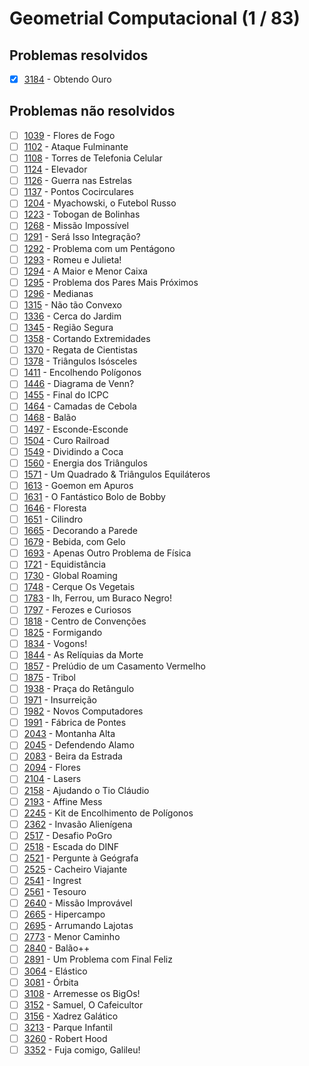 # Geometrial Computacional (1 / 83)

## Problemas resolvidos

- [x]  [3184](https://www.beecrowd.com.br/repository/UOJ_3184.html) - Obtendo Ouro

## Problemas não resolvidos

- [ ]  [1039](https://www.beecrowd.com.br/repository/UOJ_1039.html) - Flores de Fogo
- [ ]  [1102](https://www.beecrowd.com.br/repository/UOJ_1102.html) - Ataque Fulminante
- [ ]  [1108](https://www.beecrowd.com.br/repository/UOJ_1108.html) - Torres de Telefonia Celular
- [ ]  [1124](https://www.beecrowd.com.br/repository/UOJ_1124.html) - Elevador
- [ ]  [1126](https://www.beecrowd.com.br/repository/UOJ_1126.html) - Guerra nas Estrelas
- [ ]  [1137](https://www.beecrowd.com.br/repository/UOJ_1137.html) - Pontos Cocirculares
- [ ]  [1204](https://www.beecrowd.com.br/repository/UOJ_1204.html) - Myachowski, o Futebol Russo
- [ ]  [1223](https://www.beecrowd.com.br/repository/UOJ_1223.html) - Tobogan de Bolinhas
- [ ]  [1268](https://www.beecrowd.com.br/repository/UOJ_1268.html) - Missão Impossível
- [ ]  [1291](https://www.beecrowd.com.br/repository/UOJ_1291.html) - Será Isso Integração?
- [ ]  [1292](https://www.beecrowd.com.br/repository/UOJ_1292.html) - Problema com um Pentágono
- [ ]  [1293](https://www.beecrowd.com.br/repository/UOJ_1293.html) - Romeu e Julieta!
- [ ]  [1294](https://www.beecrowd.com.br/repository/UOJ_1294.html) - A Maior e Menor Caixa
- [ ]  [1295](https://www.beecrowd.com.br/repository/UOJ_1295.html) - Problema dos Pares Mais Próximos
- [ ]  [1296](https://www.beecrowd.com.br/repository/UOJ_1296.html) - Medianas
- [ ]  [1315](https://www.beecrowd.com.br/repository/UOJ_1315.html) - Não tão Convexo
- [ ]  [1336](https://www.beecrowd.com.br/repository/UOJ_1336.html) - Cerca do Jardim
- [ ]  [1345](https://www.beecrowd.com.br/repository/UOJ_1345.html) - Região Segura
- [ ]  [1358](https://www.beecrowd.com.br/repository/UOJ_1358.html) - Cortando Extremidades
- [ ]  [1370](https://www.beecrowd.com.br/repository/UOJ_1370.html) - Regata de Cientistas
- [ ]  [1378](https://www.beecrowd.com.br/repository/UOJ_1378.html) - Triângulos Isósceles
- [ ]  [1411](https://www.beecrowd.com.br/repository/UOJ_1411.html) - Encolhendo Polígonos
- [ ]  [1446](https://www.beecrowd.com.br/repository/UOJ_1446.html) - Diagrama de Venn?
- [ ]  [1455](https://www.beecrowd.com.br/repository/UOJ_1455.html) - Final do ICPC
- [ ]  [1464](https://www.beecrowd.com.br/repository/UOJ_1464.html) - Camadas de Cebola
- [ ]  [1468](https://www.beecrowd.com.br/repository/UOJ_1468.html) - Balão
- [ ]  [1497](https://www.beecrowd.com.br/repository/UOJ_1497.html) - Esconde-Esconde
- [ ]  [1504](https://www.beecrowd.com.br/repository/UOJ_1504.html) - Curo Railroad
- [ ]  [1549](https://www.beecrowd.com.br/repository/UOJ_1549.html) - Dividindo a Coca
- [ ]  [1560](https://www.beecrowd.com.br/repository/UOJ_1560.html) - Energia dos Triângulos
- [ ]  [1571](https://www.beecrowd.com.br/repository/UOJ_1571.html) - Um Quadrado & Triângulos Equiláteros
- [ ]  [1613](https://www.beecrowd.com.br/repository/UOJ_1613.html) - Goemon em Apuros
- [ ]  [1631](https://www.beecrowd.com.br/repository/UOJ_1631.html) - O Fantástico Bolo de Bobby
- [ ]  [1646](https://www.beecrowd.com.br/repository/UOJ_1646.html) - Floresta
- [ ]  [1651](https://www.beecrowd.com.br/repository/UOJ_1651.html) - Cilindro
- [ ]  [1665](https://www.beecrowd.com.br/repository/UOJ_1665.html) - Decorando a Parede
- [ ]  [1679](https://www.beecrowd.com.br/repository/UOJ_1679.html) - Bebida, com Gelo
- [ ]  [1693](https://www.beecrowd.com.br/repository/UOJ_1693.html) - Apenas Outro Problema de Física
- [ ]  [1721](https://www.beecrowd.com.br/repository/UOJ_1721.html) - Equidistância
- [ ]  [1730](https://www.beecrowd.com.br/repository/UOJ_1730.html) - Global Roaming
- [ ]  [1748](https://www.beecrowd.com.br/repository/UOJ_1748.html) - Cerque Os Vegetais
- [ ]  [1783](https://www.beecrowd.com.br/repository/UOJ_1783.html) - Ih, Ferrou, um Buraco Negro!
- [ ]  [1797](https://www.beecrowd.com.br/repository/UOJ_1797.html) - Ferozes e Curiosos
- [ ]  [1818](https://www.beecrowd.com.br/repository/UOJ_1818.html) - Centro de Convenções
- [ ]  [1825](https://www.beecrowd.com.br/repository/UOJ_1825.html) - Formigando
- [ ]  [1834](https://www.beecrowd.com.br/repository/UOJ_1834.html) - Vogons!
- [ ]  [1844](https://www.beecrowd.com.br/repository/UOJ_1844.html) - As Relíquias da Morte
- [ ]  [1857](https://www.beecrowd.com.br/repository/UOJ_1857.html) - Prelúdio de um Casamento Vermelho
- [ ]  [1875](https://www.beecrowd.com.br/repository/UOJ_1875.html) - Tribol
- [ ]  [1938](https://www.beecrowd.com.br/repository/UOJ_1938.html) - Praça do Retângulo
- [ ]  [1971](https://www.beecrowd.com.br/repository/UOJ_1971.html) - Insurreição
- [ ]  [1982](https://www.beecrowd.com.br/repository/UOJ_1982.html) - Novos Computadores
- [ ]  [1991](https://www.beecrowd.com.br/repository/UOJ_1991.html) - Fábrica de Pontes
- [ ]  [2043](https://www.beecrowd.com.br/repository/UOJ_2043.html) - Montanha Alta
- [ ]  [2045](https://www.beecrowd.com.br/repository/UOJ_2045.html) - Defendendo Alamo
- [ ]  [2083](https://www.beecrowd.com.br/repository/UOJ_2083.html) - Beira da Estrada
- [ ]  [2094](https://www.beecrowd.com.br/repository/UOJ_2094.html) - Flores
- [ ]  [2104](https://www.beecrowd.com.br/repository/UOJ_2104.html) - Lasers
- [ ]  [2158](https://www.beecrowd.com.br/repository/UOJ_2158.html) - Ajudando o Tio Cláudio
- [ ]  [2193](https://www.beecrowd.com.br/repository/UOJ_2193.html) - Affine Mess
- [ ]  [2245](https://www.beecrowd.com.br/repository/UOJ_2245.html) - Kit de Encolhimento de Polígonos
- [ ]  [2362](https://www.beecrowd.com.br/repository/UOJ_2362.html) - Invasão Alienígena
- [ ]  [2517](https://www.beecrowd.com.br/repository/UOJ_2517.html) - Desafio PoGro
- [ ]  [2518](https://www.beecrowd.com.br/repository/UOJ_2518.html) - Escada do DINF
- [ ]  [2521](https://www.beecrowd.com.br/repository/UOJ_2521.html) - Pergunte à Geógrafa
- [ ]  [2525](https://www.beecrowd.com.br/repository/UOJ_2525.html) - Cacheiro Viajante
- [ ]  [2541](https://www.beecrowd.com.br/repository/UOJ_2541.html) - Ingrest
- [ ]  [2561](https://www.beecrowd.com.br/repository/UOJ_2561.html) - Tesouro
- [ ]  [2640](https://www.beecrowd.com.br/repository/UOJ_2640.html) - Missão Improvável
- [ ]  [2665](https://www.beecrowd.com.br/repository/UOJ_2665.html) - Hipercampo
- [ ]  [2695](https://www.beecrowd.com.br/repository/UOJ_2695.html) - Arrumando Lajotas
- [ ]  [2773](https://www.beecrowd.com.br/repository/UOJ_2773.html) - Menor Caminho
- [ ]  [2840](https://www.beecrowd.com.br/repository/UOJ_2840.html) - Balão++
- [ ]  [2891](https://www.beecrowd.com.br/repository/UOJ_2891.html) - Um Problema com Final Feliz
- [ ]  [3064](https://www.beecrowd.com.br/repository/UOJ_3064.html) - Elástico
- [ ]  [3081](https://www.beecrowd.com.br/repository/UOJ_3081.html) - Órbita
- [ ]  [3108](https://www.beecrowd.com.br/repository/UOJ_3108.html) - Arremesse os BigOs!
- [ ]  [3152](https://www.beecrowd.com.br/repository/UOJ_3152.html) - Samuel, O Cafeicultor
- [ ]  [3156](https://www.beecrowd.com.br/repository/UOJ_3156.html) - Xadrez Galático
- [ ]  [3213](https://www.beecrowd.com.br/repository/UOJ_3213.html) - Parque Infantil
- [ ]  [3260](https://www.beecrowd.com.br/repository/UOJ_3260.html) - Robert Hood
- [ ]  [3352](https://www.beecrowd.com.br/repository/UOJ_3352.html) - Fuja comigo, Galileu!
